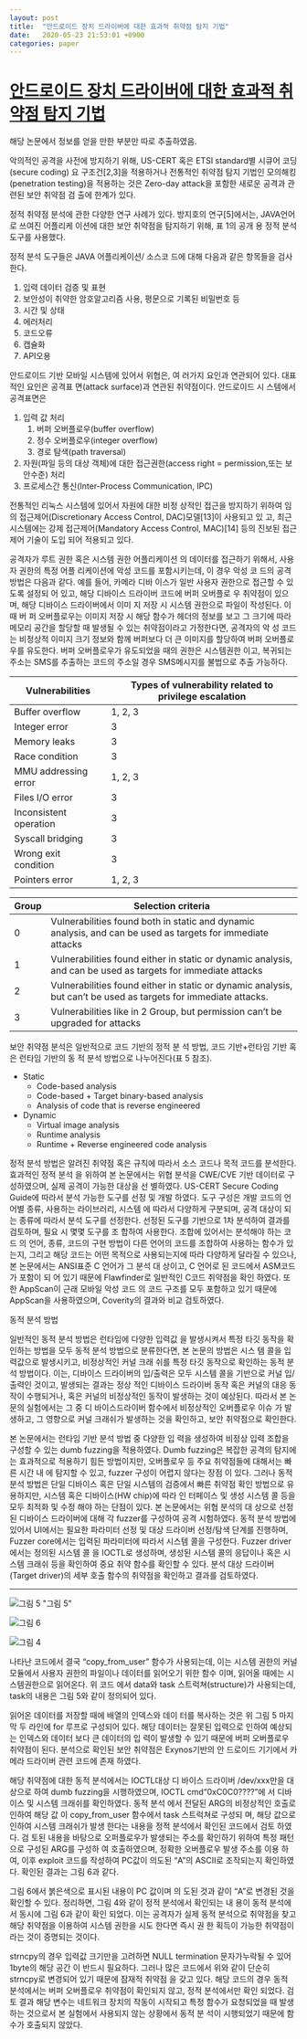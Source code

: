 ```yaml
---
layout: post
title:  "안드로이드 장치 드라이버에 대한 효과적 취약점 탐지 기법"
date:   2020-05-23 21:53:01 +0900
categories: paper
---
```


# [안드로이드 장치 드라이버에 대한 효과적 취약점 탐지 기법](http://www.dbpia.co.kr/Journal/articleDetail?nodeId=NODE07049996)

해당 논문에서 정보를 얻을 만한 부분만 따로 추출하였음.


악의적인 공격을 사전에 방지하기 위해, US-CERT
혹은 ETSI standard별 시큐어 코딩(secure coding) 요
구조건[2,3]을 적용하거나 전통적인 취약점 탐지 기법인
모의해킹(penetration testing)을 적용하는 것은 Zero-day
attack을 포함한 새로운 공격과 관련된 보안 취약점 검
출에 한계가 있다.


정적 취약점 분석에 관한 다양한 연구 사례가 있다.
방지호의 연구[5]에서는, JAVA언어로 쓰여진 어플리케
이션에 대한 보안 취약점을 탐지하기 위해, 표 1의 공개
용 정적 분석 도구를 사용했다.

정적 분석 도구들은 JAVA 어플리케이션/ 소스코
드에 대해 다음과 같은 항목들을 검사한다.
1) 입력 데이터 검증 및 표현
2) 보안성이 취약한 암호알고리즘 사용,
평문으로 기록된 비밀번호 등
3) 시간 및 상태
4) 에러처리
5) 코드오류
6) 캡슐화
7) API오용




안드로이드 기반 모바일 시스템에 있어서 위협은, 여
러가지 요인과 연관되어 있다. 대표적인 요인은 공격표
면(attack surface)과 연관된 취약점이다. 안드로이드 시
스템에서 공격표면은 
1. 입력 값 처리
    1. 버퍼 오버플로우(buffer overflow)
    2. 정수 오버플로우(integer overflow)
    3. 경로 탐색(path traversal)
2. 자원(파일 등의 대상 객체)에 대한 접근권한(access right = permission,또는 보안수준) 처리
3. 프로세스간 통신(Inter-Process Communication, IPC) 


전통적인 리눅스 시스템에 있어서 자원에 대한 비정
상적인 접근을 방지하기 위하여 임의 접근제어(Discretionary
Access Control, DAC)모델[13]이 사용되고 있
고, 최근 시스템에는 강제 접근제어(Mandatory Access
Control, MAC)[14] 등의 진보된 접근제어 기술이 도입
되어 적용되고 있다.

공격자가 루트 권한 혹은 시스템 권한 어플리케이션
의 데이터를 접근하기 위해서, 사용자 권한의 특정 어플
리케이션에 악성 코드를 포함시키는데, 이 경우 악성 코
드의 공격 방법은 다음과 같다. 예를 들어, 카메라 디바
이스가 일반 사용자 권한으로 접근할 수 있도록 설정되
어 있고, 해당 디바이스 드라이버 코드에 버퍼 오버플로
우 취약점이 있으며, 해당 디바이스 드라이버에서 이미
지 저장 시 시스템 권한으로 파일이 작성된다. 이때 버
퍼 오버플로우는 이미지 저장 시 해당 함수가 헤더의
정보를 보고 그 크기에 따라 메모리 공간을 할당할 때
발생될 수 있는 취약점이라고 가정한다면, 공격자의 악
성 코드는 비정상적 이미지 크기 정보와 함께 버퍼보다
더 큰 이미지를 할당하여 버퍼 오버플로우를 유도한다.
버퍼 오버플로우가 유도되었을 때의 권한은 시스템권한
이고, 복귀되는 주소는 SMS를 추출하는 코드의 주소일
경우 SMS메시지를 불법으로 추출 가능하다.



|Vulnerabilities|Types of vulnerability related to privilege escalation|
|------|---|
|Buffer overflow |1, 2, 3|
|Integer error |3|
|Memory leaks | 3|
|Race condition |3|
|MMU addressing error |1, 2, 3|
|Files I/O error |3|
|Inconsistent operation |3|
|Syscall bridging |3|
|Wrong exit condition | 3|
|Pointers error | 1, 2, 3|


|Group | Selection criteria|
|---|---|
|0|Vulnerabilities found both in static and dynamic analysis, and can be used as targets for immediate attacks|
|1 |Vulnerabilities found either in static or dynamic analysis, and can be used as targets for immediate attacks|
|2|Vulnerabilities found either in static or dynamic analysis, but can’t be used as targets for immediate attacks. |But if combined with other vulnerabilities, permission can be upgraded for attacks|
|3|Vulnerabilities like in 2 Group, but permission can’t be upgraded for attacks

보안 취약점 분석은 일반적으로 코드 기반의 정적 분
석 방법, 코드 기반+런타임 기반 혹은 런타임 기반의 동
적 분석 방법으로 나누어진다(표 5 참조).

- Static
    - Code-based analysis
    - Code-based + Target binary-based analysis
    - Analysis of code that is reverse engineered
- Dynamic
    - Virtual image analysis
    - Runtime analysis
    - Runtime + Reverse engineered code analysis


정적 분석 방법은 알려진 취약점 혹은 규칙에 따라서
소스 코드나 목적 코드를 분석한다. 효과적인 정적 분석
을 위하여 본 논문에서는 위협 분석을 CWE/CVE 기반
데이터로 구성하였으며, 실제 공격이 가능한 대상을 선
별하였다. US-CERT Secure Coding Guide에 따라서
분석 가능한 도구를 선정 및 개발 하였다. 도구 구성은
개발 코드의 언어별 종류, 사용하는 라이브러리, 시스템
에 따라서 다양하게 구분되며, 공격 대상이 되는 종류에
따라서 분석 도구를 선정한다. 선정된 도구를 기반으로
1차 분석하여 결과를 검토하며, 필요 시 몇몇 도구를 조
합하여 사용한다. 조합에 있어서는 분석해야 하는 코드
의 언어, 종류, 코드의 구현 방법이 다른 언어의 코드를
조합하여 사용하는 함수가 있는지, 그리고 해당 코드는
어떤 목적으로 사용되는지에 따라 다양하게 달라질 수
있으나, 본 논문에서는 ANSI표준 C 언어가 그 분석 대
상이고, C 언어로 된 코드에서 ASM코드가 포함이 되
어 있기 때문에 Flawfinder로 일반적인 C코드 취약점을
확인 하였다. 또한 AppScan이 근래 모바일 악성 코드
의 코드 구조를 모두 포함하고 있기 때문에 AppScan을
사용하였으며, Coverity의 결과와 비교 검토하였다.


동적 분석 방법

일반적인 동적 분석 방법은 런타임에 다양한 입력값
을 발생시켜서 특정 타깃 동작을 확인하는 방법을 모두
동적 분석 방법으로 분류한다면, 본 논문의 방법은 시스
템 콜을 입력값으로 발생시키고, 비정상적인 커널 크래
쉬를 특정 타깃 동작으로 확인하는 동적 분석 방법이다.
이는, 디바이스 드라이버의 입/출력은 모두 시스템 콜을
기반으로 커널 입/출력인 것이고, 발생되는 결과는 정상
적인 디바이스 드라이버 동작 혹은 커널의 대응 동작이
수행되거나, 혹은 커널의 비정상적인 동작이 발생하는
것이 예상된다. 따라서 본 논문의 실험에서는 그 중 디
바이스드라이버 함수에서 비정상적인 오버플로우 이슈
가 발생하고, 그 영향으로 커널 크래쉬가 발생하는 것을
확인하고, 보안 취약점으로 확인한다.

본 논문에서는 런타임 기반 분석 방법 중 다양한 입
력을 생성하여 비정상 입력 조합을 구성할 수 있는
dumb fuzzing을 적용하였다. Dumb fuzzing은 복잡한
공격의 탐지에는 효과적으로 적용하기 힘든 방법이지만,
오버플로우 등 주요 취약점들에 대해서는 빠른 시간 내
에 탐지할 수 있고, fuzzer 구성이 어렵지 않다는 장점
이 있다. 그러나 동적 분석 방법은 단일 디바이스 혹은
단일 시스템의 검증에서 빠른 취약점 확인 방법으로 유
용하지만, 시스템 혹은 디바이스(HW chip)에 따라 인
터페이스 및 생성 시스템 콜 등을 모두 최적화 및 수정
해야 하는 단점이 있다. 본 논문에서는 위협 분석의 대
상으로 선정된 디바이스 드라이버에 대해 각 fuzzer를
구성하여 공격 시험하였다.
동적 분석 방법에 있어서 UI에서는 필요한 파라미터
선정 및 대상 드라이버 선정/탐색 단계를 진행하며,
Fuzzer core에서는 입력된 파라미터에 따라서 시스템
콜을 구성한다. Fuzzer driver에서는 정의된 시스템 콜
을 IOCTL로 생성하며, 생성된 시스템 콜의 응답이나
혹은 시스템 크래쉬 등을 확인하여 중요 취약 함수를
확인할 수 있다. 분석 대상 드라이버(Target driver)의
세부 호출 함수의 취약점을 확인하고 결과를 검토하였다.


-----

![그림 5](이미지파일경로.jpg)
"그림 5"

![그림 6](이미지파일경로.jpg)


![그림 4](이미지파일경로.jpg)

나타난 코드에서 결국 “copy_from_user”
함수가 사용되는데, 이는 시스템 권한의 커널 모듈에서
사용자 권한의 파일이나 데이터를 읽어오기 위한 함수
이며, 읽어올 때에는 시스템권한으로 읽어온다. 위 코드
에서 data와 task 스트럭쳐(structure)가 사용되는데,
task의 내용은 그림 5와 같이 정의되어 있다.


읽어온 데이터를 저장할 때에 배열의 인덱스와 데이
터를 복사하는 것은 위 그림 5 마지막 두 라인에 for
루프로 구성되어 있다. 해당 데이터는 잘못된 입력으로
인하여 예상되는 인덱스와 데이터 보다 큰 데이터의 입
력이 발생할 수 있기 때문에 버퍼 오버플로우 취약점이
된다. 분석으로 확인된 보안 취약점은 Exynos기반의 안
드로이드 기기에서 카메라 드라이버 관련 코드에 존재
하였다.


해당 취약점에 대한 동적 분석에서는 IOCTL대상 디
바이스 드라이버 /dev/xxx만을 대상으로 하여 dumb
fuzzing을 시행하였으며, IOCTL cmd“0xC0C0????”에
서 디바이스 및 시스템 크래쉬를 확인하였다. 동적 분석
에서 전달된 ARG의 비정상적인 호출로 인하여 해당 값
이 copy_from_user 함수에서 task 스트럭쳐로 구성되
며, 해당 값으로 인하여 시스템 크래쉬가 발생 한다는
내용을 정적 분석에서 확인된 코드에서 검토 하였다. 검
토된 내용을 바탕으로 오퍼플로우가 발생되는 주소를
확인하기 위하여 특정 패턴으로 구성된 ARG를 구성하
여 호출하였으며, 정확한 오버플로우 발생 주소를 이용
하여, 이후 exploit 코드를 작성하여 PC값이 의도된
“A”의 ASCII로 조작되는지 확인하였다. 확인된 결과는
그림 6과 같다.


그림 6에서 붉은색으로 표시된 내용이 PC 값이며 의
도된 것과 같이 “A”로 변경된 것을 확인할 수 있다.
정리하면, 그림 4와 같이 정적 분석에서 확인되는 내
용이 동적 분석에서 동시에 그림 6과 같이 확인 되었다.
이는 공격자가 실제 동적 분석으로 취약점을 찾고 해당
취약점을 이용하여 시스템 권한을 시도 한다면 즉시 권
한 획득이 가능한 취약점이라는 것이 증명되는 것이다.






strncpy의 경우 입력값 크기만을 고려하면 NULL
termination 문자가누락될 수 있어 1byte의 해당 공간
이 반드시 필요하다. 그러나 많은 코드에서 위와 같이
단순히 strncpy로 변경되어 있기 때문에 잠재적 취약점
을 갖고 있다. 해당 코드의 경우 동적 분석에서는 버퍼
오버플로우 취약점이 확인되지 않고, 정적 분석에서만
확인 되었다. 검토 결과 해당 변수는 네트워크 장치의
작동이 시작되고 특정 함수가 요청되었을 때 발생하는
것으로서 본 실험에서 사용되지 않는 상황에서 동적 분
석이 시행되었기 때문에 함수가 호출되지 않았다.
